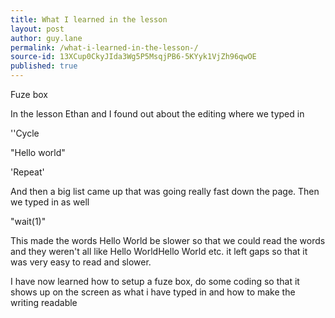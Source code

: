 ```yaml
---
title: What I learned in the lesson 
layout: post
author: guy.lane
permalink: /what-i-learned-in-the-lesson-/
source-id: 13XCup0CkyJIda3Wg5P5MsqjPB6-5KYyk1VjZh96qwOE
published: true
---
```

Fuze box

In the lesson Ethan and I found out  about the editing where we typed in 

''Cycle

"Hello world"

'Repeat'

And then a big list came up that was going really fast down the page. Then we typed in as well 

"wait(1)"

This made the words Hello World be slower so that we could read the words and they weren't all like Hello WorldHello World etc. it left gaps so that it was very easy to read and slower.

I have now learned how to setup a fuze box, do some coding so that it shows up on the screen as what i have typed in and how to make the writing readable 

